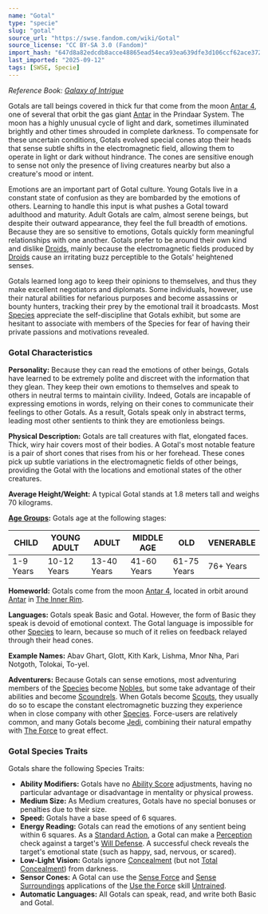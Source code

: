 ```yaml
---
name: "Gotal"
type: "specie"
slug: "gotal"
source_url: "https://swse.fandom.com/wiki/Gotal"
source_license: "CC BY-SA 3.0 (Fandom)"
import_hash: "647d8a82edcdb8acce48865ead54eca93ea639dfe3d106ccf62ace37211da492"
last_imported: "2025-09-12"
tags: [SWSE, Specie]
---
```

*Reference Book: [Galaxy of Intrigue](https://swse.fandom.com/wiki/Star_Wars_Saga_Edition_Galaxy_of_Intrigue)*

Gotals are tall beings covered in thick fur that come from the moon [Antar 4](https://swse.fandom.com/wiki/Antar_4), one of several that orbit the gas giant [Antar](https://swse.fandom.com/wiki/Antar) in the Prindaar System. The moon has a highly unusual cycle of light and dark, sometimes illuminated brightly and other times shrouded in complete darkness. To compensate for these uncertain conditions, Gotals evolved special cones atop their heads that sense subtle shifts in the electromagnetic field, allowing them to operate in light or dark without hindrance. The cones are sensitive enough to sense not only the presence of living creatures nearby but also a creature's mood or intent.

Emotions are an important part of Gotal culture. Young Gotals live in a constant state of confusion as they are bombarded by the emotions of others. Learning to handle this input is what pushes a Gotal toward adulthood and maturity. Adult Gotals are calm, almost serene beings, but despite their outward appearance, they feel the full breadth of emotions. Because they are so sensitive to emotions, Gotals quickly form meaningful relationships with one another. Gotals prefer to be around their own kind and dislike [Droids](https://swse.fandom.com/wiki/Droids), mainly because the electromagnetic fields produced by [Droids](https://swse.fandom.com/wiki/Droids) cause an irritating buzz perceptible to the Gotals' heightened senses.

Gotals learned long ago to keep their opinions to themselves, and thus they make excellent negotiators and diplomats. Some individuals, however, use their natural abilities for nefarious purposes and become assassins or bounty hunters, tracking their prey by the emotional trail it broadcasts. Most [Species](https://swse.fandom.com/wiki/Species) appreciate the self-discipline that Gotals exhibit, but some are hesitant to associate with members of the Species for fear of having their private passions and motivations revealed. 

### Gotal Characteristics
**Personality:** Because they can read the emotions of other beings, Gotals have learned to be extremely polite and discreet with the information that they glean. They keep their own emotions to themselves and speak to others in neutral terms to maintain civility. Indeed, Gotals are incapable of expressing emotions in words, relying on their cones to communicate their feelings to other Gotals. As a result, Gotals speak only in abstract terms, leading most other sentients to think they are emotionless beings.

**Physical Description:** Gotals are tall creatures with flat, elongated faces. Thick, wiry hair covers most of their bodies. A Gotal's most notable feature is a pair of short cones that rises from his or her forehead. These cones pick up subtle variations in the electromagnetic fields of other beings, providing the Gotal with the locations and emotional states of the other creatures.

**Average Height/Weight:** A typical Gotal stands at 1.8 meters tall and weighs 70 kilograms.

**[Age Groups](https://swse.fandom.com/wiki/Age_Groups):** Gotals age at the following stages:

| CHILD | YOUNG ADULT | ADULT | MIDDLE AGE | OLD | VENERABLE |
| --- | --- | --- | --- | --- | --- |
| 1-9 Years | 10-12 Years | 13-40 Years | 41-60 Years | 61-75 Years | 76+ Years |

**Homeworld:** Gotals come from the moon [Antar 4](https://swse.fandom.com/wiki/Antar_4), located in orbit around [Antar](https://swse.fandom.com/wiki/Antar) in [The Inner Rim](https://swse.fandom.com/wiki/The_Inner_Rim).

**Languages:** Gotals speak Basic and Gotal. However, the form of Basic they speak is devoid of emotional context. The Gotal language is impossible for other [Species](https://swse.fandom.com/wiki/Species) to learn, because so much of it relies on feedback relayed through their head cones.

**Example Names:** Abav Ghart, Glott, Kith Kark, Lishma, Mnor Nha, Pari Notgoth, Tolokai, To-yel. 

**Adventurers:** Because Gotals can sense emotions, most adventuring members of the [Species](https://swse.fandom.com/wiki/Species) become [Nobles](https://swse.fandom.com/wiki/Nobles), but some take advantage of their abilities and become [Scoundrels](https://swse.fandom.com/wiki/Scoundrels). When Gotals become [Scouts](https://swse.fandom.com/wiki/Scouts), they usually do so to escape the constant electromagnetic buzzing they experience when in close company with other [Species](https://swse.fandom.com/wiki/Species). Force-users are relatively common, and many Gotals become [Jedi](https://swse.fandom.com/wiki/Jedi), combining their natural empathy with [The Force](https://swse.fandom.com/wiki/The_Force) to great effect. 

### Gotal Species Traits
Gotals share the following Species Traits:
- **Ability Modifiers:** Gotals have no [Ability Score](https://swse.fandom.com/wiki/Ability_Score) adjustments, having no particular advantage or disadvantage in mentality or physical prowess.
- **Medium Size:** As Medium creatures, Gotals have no special bonuses or penalties due to their size.
- **Speed:** Gotals have a base speed of 6 squares.
- **Energy Reading:** Gotals can read the emotions of any sentient being within 6 squares. As a [Standard Action](https://swse.fandom.com/wiki/Standard_Action), a Gotal can make a [Perception](https://swse.fandom.com/wiki/Perception) check against a target's [Will Defense](https://swse.fandom.com/wiki/Will_Defense). A successful check reveals the target's emotional state (such as happy, sad, nervous, or scared).
- **Low-Light Vision:** Gotals ignore [Concealment](https://swse.fandom.com/wiki/Concealment) (but not [Total Concealment](https://swse.fandom.com/wiki/Total_Concealment)) from darkness.
- **Sensor Cones:** A Gotal can use the [Sense Force](https://swse.fandom.com/wiki/Sense_Force) and [Sense Surroundings](https://swse.fandom.com/wiki/Sense_Surroundings) applications of the [Use the Force](https://swse.fandom.com/wiki/Use_the_Force) skill [Untrained](https://swse.fandom.com/wiki/Untrained).
- **Automatic Languages:** All Gotals can speak, read, and write both Basic and Gotal.